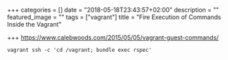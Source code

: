 +++
categories = []
date = "2018-05-18T23:43:57+02:00"
description = ""
featured_image = ""
tags = ["vagrant"]
title = "Fire Execution of Commands Inside the Vagrant"

+++
https://www.calebwoods.com/2015/05/05/vagrant-guest-commands/

    vagrant ssh -c 'cd /vagrant; bundle exec rspec'
